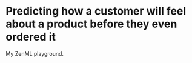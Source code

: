 # Predicting how a customer will feel about a product before they even ordered it

My ZenML playground.